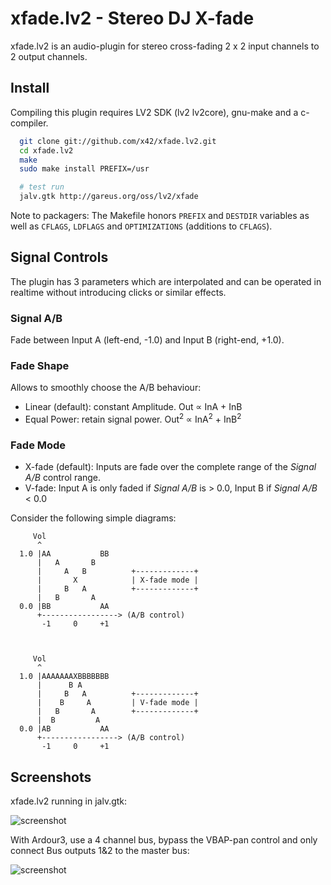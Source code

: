 xfade.lv2 - Stereo DJ X-fade
=============================

xfade.lv2 is an audio-plugin for stereo cross-fading
2 x 2 input channels to 2 output channels.

Install
-------

Compiling this plugin requires LV2 SDK (lv2 lv2core), gnu-make and a c-compiler.

```bash
  git clone git://github.com/x42/xfade.lv2.git
  cd xfade.lv2
  make
  sudo make install PREFIX=/usr

  # test run
  jalv.gtk http://gareus.org/oss/lv2/xfade
```

Note to packagers: The Makefile honors `PREFIX` and `DESTDIR` variables as well
as `CFLAGS`, `LDFLAGS` and `OPTIMIZATIONS` (additions to `CFLAGS`).

Signal Controls
----------------------

The plugin has 3 parameters which are interpolated and can be operated
in realtime without introducing clicks or similar effects.

### Signal A/B
Fade between Input A (left-end, -1.0) and Input B (right-end, +1.0).

### Fade Shape
Allows to smoothly choose the A/B behaviour:

* Linear (default): constant Amplitude.  Out ∝ InA + InB
* Equal Power: retain signal power. Out<sup>2</sup> ∝ InA<sup>2</sup> + InB<sup>2</sup>

### Fade Mode
* X-fade (default): Inputs are fade over the complete range of the _Signal A/B_ control range.
* V-fade: Input A is only faded if _Signal A/B_ is > 0.0, Input B if _Signal A/B_ < 0.0

Consider the following simple diagrams:

```
     Vol
      ^
  1.0 |AA           BB
      |   A       B
      |     A   B          +-------------+
      |       X            | X-fade mode |
      |     B   A          +-------------+
      |   B       A
  0.0 |BB           AA
      +-----------------> (A/B control)
       -1     0     +1



     Vol
      ^
  1.0 |AAAAAAAXBBBBBBB
      |      B A
      |     B   A          +-------------+
      |    B     A         | V-fade mode |
      |   B       A        +-------------+
      |  B         A
  0.0 |AB           AA
      +-----------------> (A/B control)
       -1     0     +1
```

Screenshots
-----------

xfade.lv2 running in jalv.gtk:

![screenshot](https://raw.github.com/x42/xfade.lv2/master/screenshot_jalv.png "Basic Controls in jalv")

With Ardour3, use a 4 channel bus, bypass the VBAP-pan control and only connect Bus outputs 1&2 to the master bus:

![screenshot](https://raw.github.com/x42/xfade.lv2/master/screenshot_ardour.png "Ardour3 and xfade.lv2")

